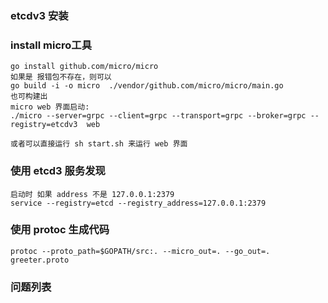 ### etcdv3 安装

### install micro工具
    go install github.com/micro/micro
    如果是 报错包不存在，则可以  
    go build -i -o micro  ./vendor/github.com/micro/micro/main.go 
    也可构建出
    micro web 界面启动:
    ./micro --server=grpc --client=grpc --transport=grpc --broker=grpc --registry=etcdv3  web
    
    或者可以直接运行 sh start.sh 来运行 web 界面

### 使用 etcd3 服务发现
    启动时 如果 address 不是 127.0.0.1:2379
    service --registry=etcd --registry_address=127.0.0.1:2379
    
### 使用 protoc 生成代码 
    protoc --proto_path=$GOPATH/src:. --micro_out=. --go_out=. greeter.proto
### 问题列表
